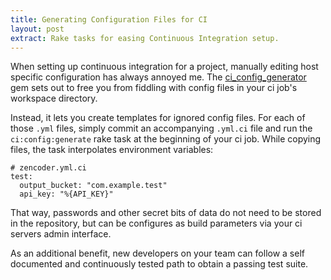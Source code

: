 ```yaml
---
title: Generating Configuration Files for CI
layout: post
extract: Rake tasks for easing Continuous Integration setup.
---
```


When setting up continuous integration for a project, manually editing
host specific configuration has always annoyed me.  The
[ci_config_generator](http://github.com/codevise/ci_config_generator)
gem sets out to free you from fiddling with config files in your ci
job's workspace directory.

Instead, it lets you create templates for ignored config files.  For
each of those `.yml` files, simply commit an accompanying `.yml.ci`
file and run the `ci:config:generate` rake task at the beginning of
your ci job.  While copying files, the task interpolates environment
variables:

    # zencoder.yml.ci
    test:
      output_bucket: "com.example.test"
      api_key: "%{API_KEY}"

That way, passwords and other secret bits of data do not need to be
stored in the repository, but can be configures as build parameters
via your ci servers admin interface.

As an additional benefit, new developers on your team can follow a
self documented and continuously tested path to obtain a passing test
suite.
